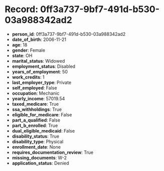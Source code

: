 # Record: 0ff3a737-9bf7-491d-b530-03a988342ad2

- **person_id**: 0ff3a737-9bf7-491d-b530-03a988342ad2
- **date_of_birth**: 2006-11-21
- **age**: 18
- **gender**: Female
- **state**: OH
- **marital_status**: Widowed
- **employment_status**: Disabled
- **years_of_employment**: 50
- **work_credits**: 1
- **last_employer_type**: Private
- **self_employed**: False
- **occupation**: Mechanic
- **yearly_income**: 57019.54
- **taxed_medicare**: True
- **ssa_withholdings**: True
- **eligible_for_medicare**: False
- **part_a_qualified**: False
- **part_b_enrolled**: True
- **dual_eligible_medicaid**: False
- **disability_status**: True
- **disability_type**: Physical
- **enrollment_date**: None
- **requires_documentation_review**: True
- **missing_documents**: W-2
- **application_status**: Denied